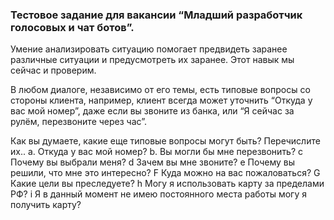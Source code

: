 ### Тестовое задание для вакансии “Младший разработчик голосовых и чат ботов”.
Умение анализировать ситуацию помогает предвидеть заранее различные ситуации и предусмотреть их заранее. Этот навык мы сейчас и проверим.

В любом диалоге, независимо от его темы, есть типовые вопросы со стороны клиента, например, клиент всегда может уточнить “Откуда у вас мой номер”, даже если вы звоните из банка, или “Я сейчас за рулём, перезвоните через час”.

Как вы думаете, какие еще типовые вопросы могут быть? Перечислите их..
a.	Откуда у вас мой номер?
b.	Вы могли бы мне перезвонить? 
  c   Почему вы выбрали меня?
  d  Зачем вы мне звоните?
  e  Почему вы решили, что мне это интересно?
  F  Куда можно на вас пожаловаться?
  G  Какие цели вы преследуете?
  h  Могу я использовать карту за пределами РФ?
  i  Я в данный момент не имею постоянного места работы могу я получить карту?
